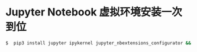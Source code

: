 # Jupyter Notebook 虚拟环境安装一次到位

```sh
$  pip3 install jupyter ipykernel jupyter_nbextensions_configurator && python -m ipykernel install && jupyter nbextensions_configurator enable --user
```
